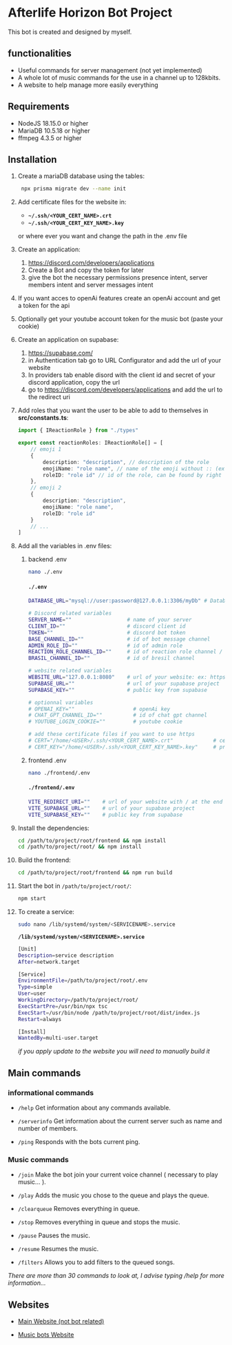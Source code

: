 # Afterlife Horizon Bot Project

This bot is created and designed by myself.

## functionalities

-   Useful commands for server management (not yet implemented)
-   A whole lot of music commands for the use in a channel up to 128kbits.
-   A website to help manage more easily everything

## Requirements

-   NodeJS 18.15.0 or higher
-   MariaDB 10.5.18 or higher
-   ffmpeg 4.3.5 or higher

## Installation

1.  Create a mariaDB database using the tables:

    ```bash
     npx prisma migrate dev --name init
    ```

2.  Add certificate files for the website in:

    -   **`~/.ssh/<YOUR_CERT_NAME>.crt`**
    -   **`~/.ssh/<YOUR_CERT_KEY_NAME>.key`**

    or where ever you want and change the path in the .env file

3.  Create an application:
    1.  https://discord.com/developers/applications
    2.  Create a Bot and copy the token for later
    3.  give the bot the necessary permissions presence intent, server members intent and server messages intent
4.  If you want acces to openAi features create an openAi account and get a token for the api
5.  Optionally get your youtube account token for the music bot (paste your cookie)
6.  Create an application on supabase:
    1.  https://supabase.com/
    2.  in Authentication tab go to URL Configurator and add the url of your website
    3.  In providers tab enable disord with the client id and secret of your discord application, copy the url
    4.  go to https://discord.com/developers/applications and add the url to the redirect uri
7.  Add roles that you want the user to be able to add to themselves in **src/constants.ts**:

    ```ts
    import { IReactionRole } from "./types"

    export const reactionRoles: IReactionRole[] = [
    	// emoji 1
    	{
    		description: "description", // description of the role
    		emojiName: "role name", // name of the emoji without :: (ex: :smile: -> smile)
    		roleID: "role id" // id of the role, can be found by right clicking on the role and clicking on copy id
    	},
    	// emoji 2
    	{
    		description: "description",
    		emojiName: "role name",
    		roleID: "role id"
    	}
    	// ...
    ]
    ```

8.  Add all the variables in .env files:

    1. backend .env

        ```bash
        nano ./.env
        ```

        #### **`./.env`**

        ```bash
        DATABASE_URL="mysql://user:password@127.0.0.1:3306/myDb" # Database url, encode user, password and myDb with Percent-encoding and replace them in the string

        # Discord related variables
        SERVER_NAME=""                  # name of your server
        CLIENT_ID=""                    # discord client id
        TOKEN=""                        # discord bot token
        BASE_CHANNEL_ID=""              # id of bot message channel
        ADMIN_ROLE_ID=""                # id of admin role
        REACTION_ROLE_CHANNEL_ID=""     # id of reaction role channel / optional
        BRASIL_CHANNEL_ID=""            # id of bresil channel

        # website related variables
        WEBSITE_URL="127.0.0.1:8080"    # url of your website: ex: https://google.com
        SUPABASE_URL=""                 # url of your supabase project
        SUPABASE_KEY=""                 # public key from supabase

        # optionnal variables
        # OPENAI_KEY=""                   # openAi key
        # CHAT_GPT_CHANNEL_ID=""          # id of chat gpt channel
        # YOUTUBE_LOGIN_COOKIE=""         # youtube cookie

        # add these certificate files if you want to use https
        # CERT="/home/<USER>/.ssh/<YOUR_CERT_NAME>.crt"             # certificate file
        # CERT_KEY="/home/<USER>/.ssh/<YOUR_CERT_KEY_NAME>.key"     # private key
        ```

    2. frontend .env

        ```bash
        nano ./frontend/.env
        ```

        #### **`./frontend/.env`**

        ```bash
        VITE_REDIRECT_URI=""    # url of your website with / at the end
        VITE_SUPABASE_URL=""    # url of your supabase project
        VITE_SUPABASE_KEY=""    # public key from supabase
        ```

9.  Install the dependencies:

    ```bash
    cd /path/to/project/root/frontend && npm install
    cd /path/to/project/root/ && npm install
    ```

10. Build the frontend:

    ```bash
    cd /path/to/project/root/frontend && npm run build
    ```

11. Start the bot in `/path/to/project/root/`:

    ```bash
    npm start
    ```

12. To create a service:

    ```bash
    sudo nano /lib/systemd/system/<SERVICENAME>.service
    ```

    **`/lib/systemd/system/<SERVICENAME>.service`**

    ```bash
    [Unit]
    Description=service description
    After=network.target

    [Service]
    EnvironmentFile=/path/to/project/root/.env
    Type=simple
    User=user
    WorkingDirectory=/path/to/project/root/
    ExecStartPre=/usr/bin/npx tsc
    ExecStart=/usr/bin/node /path/to/project/root/dist/index.js
    Restart=always

    [Install]
    WantedBy=multi-user.target
    ```

    _if you apply update to the website you will need to manually build it_

## Main commands

### informational commands

-   `/help`
    Get information about any commands available.

-   `/serverinfo`
    Get information about the current server such as name and number of members.

-   `/ping`
    Responds with the bots current ping.

### Music commands

-   `/join`
    Make the bot join your current voice channel ( necessary to play music... ).

-   `/play`
    Adds the music you chose to the queue and plays the queue.

-   `/clearqueue`
    Removes everything in queue.

-   `/stop`
    Removes everything in queue and stops the music.

-   `/pause`
    Pauses the music.

-   `/resume`
    Resumes the music.

-   `/filters`
    Allows you to add filters to the queued songs.

_There are more than 30 commands to look at, I advise typing /help for more information..._

## Websites

-   [Main Website (not bot related)](https://afterlifehorizon.net)

-   [Music bots Website](https://music.afterlifehorizon.net)
